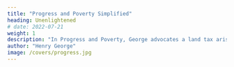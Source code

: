 ```yaml
---
title: "Progress and Poverty Simplified"
heading: Unenlightened
# date: 2022-07-21
weight: 1
description: "In Progress and Poverty, George advocates a land tax arising from his shallow defintion of profits. We get the most pertinent chapters in his work"
author: "Henry George"
image: /covers/progress.jpg
---
```


